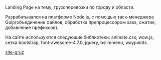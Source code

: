 <p>Landing Page на тему, грузоперевозки по городу и области.</p>
<p>Разрабатывался на платформе Node.js, с помощью таск-менеджера Gulp(объединение файлов, обработка препроцессором sass, сжатие, добавление префиксов).</p>
<p>На сайте используются следующие библиотеки: animate.css, wow.js, сетка bootstrap, font-awesome-4.7.0, jquery, bslimmenu, waypoints.</p>
<a href="https://sumined.github.io/site-gruz">site-gruz</a>
